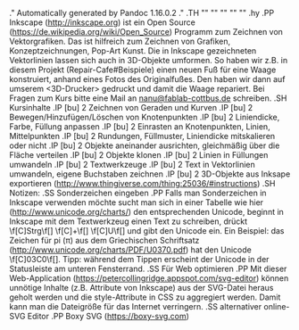 .\" Automatically generated by Pandoc 1.16.0.2
.\"
.TH "" "" "" "" ""
.hy
.PP
Inkscape (http://inkscape.org) ist ein Open
Source (https://de.wikipedia.org/wiki/Open_Source) Programm zum Zeichnen
von Vektorgrafiken.
Das ist hilfreich zum Zeichnen von Grafiken, Konzeptzeichnungen,
Pop\-Art Kunst.
Die in Inkscape gezeichneten Vektorlinien lassen sich auch in
3D\-Objekte umformen.
So haben wir z.B.
in diesem Projekt (Repair-Cafe#Beispiele) einen neuen Fuß für eine Waage
konstruiert, anhand eines Fotos des Originalfußes.
Den haben wir dann auf umserem <3D-Drucker> gedruckt und damit die Waage
repariert.
Bei Fragen zum Kurs bitte eine Mail an <nanu@fablab-cottbus.de>
schreiben.
.SH Kursinhalte
.IP \[bu] 2
Zeichnen von Geraden und Kurven
.IP \[bu] 2
Bewegen/Hinzufügen/Löschen von Knotenpunkten
.IP \[bu] 2
Liniendicke, Farbe, Füllung anpassen
.IP \[bu] 2
Einrasten an Knotenpunkten, Linien, Mittelpunkten
.IP \[bu] 2
Rundungen, Füllmuster, Liniendicke mitskalieren oder nicht
.IP \[bu] 2
Objekte aneinander ausrichten, gleichmäßig über die Fläche verteilen
.IP \[bu] 2
Objekte klonen
.IP \[bu] 2
Linien in Füllungen umwandeln
.IP \[bu] 2
Textwerkzeuge
.IP \[bu] 2
Text in Vektorlinien umwandeln, eigene Buchstaben zeichnen
.IP \[bu] 2
3D\-Objekte aus Inksape
exportieren (http://www.thingiverse.com/thing:25036/#instructions)
.SH Notizen:
.SS Sonderzeichen eingeben
.PP
Falls man Sonderzeichen in Inkscape verwenden möchte sucht man sich in
einer Tabelle wie hier (http://www.unicode.org/charts/) den
entsprechenden Unicode, beginnt in Inkscape mit dem Textwerkzeug einen
Text zu schreiben, drückt \f[C]Strg\f[] \f[C]+\f[] \f[C]U\f[] und gibt
den Unicode ein.
Ein Beispiel: das Zeichen für pi (π) aus dem Griechischen
Schriftsatz (http://www.unicode.org/charts/PDF/U0370.pdf) hat den
Unicode \f[C]03C0\f[].
Tipp: während dem Tippen erscheint der Unicode in der Statusleiste am
unteren Fensterrand.
.SS Für Web optimieren
.PP
Mit dieser
Web\-Application (https://petercollingridge.appspot.com/svg-editor)
können unnötige Inhalte (z.B.
Attribute von Inkscape) aus der SVG\-Datei heraus geholt werden und die
style\-Attribute in CSS zu aggregiert werden.
Damit kann man die Dateigröße für das Internet verringern.
.SS alternativer online\-SVG Editor
.PP
Boxy SVG (https://boxy-svg.com)

